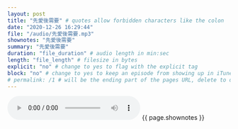 ```yaml
---
layout: post
title: "先愛後需要" # quotes allow forbidden characters like the colon
date: "2020-12-26 16:29:44"
file: "/audio/先愛後需要.mp3"
shownotes: "先愛後需要"
summary: "先愛後需要"
duration: "file_duration" # audio length in min:sec
length: "file_length" # filesize in bytes
explicit: "no" # change to yes to flag with the explicit tag
block: "no" # change to yes to keep an episode from showing up in iTunes
# permalink: /1 # will be the ending part of the pages URL, delete to default to the title
---
```


<audio controls>
<source src="{{site.url}}{{site.baseurl}}{{ page.file }}" type="audio/x-mp3">
Your browser does not support the audio element.
</audio>
{{ page.shownotes }}
